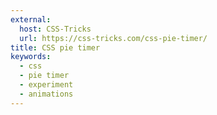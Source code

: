 ```yaml
---
external:
  host: CSS-Tricks
  url: https://css-tricks.com/css-pie-timer/
title: CSS pie timer
keywords:
  - css
  - pie timer
  - experiment
  - animations
---
```

